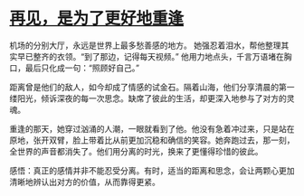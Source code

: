 # [再见，是为了更好地重逢](https://hoo.be/51bl)
机场的分别大厅，永远是世界上最多愁善感的地方。
她强忍着泪水，帮他整理其实早已整齐的衣领。“到了那边，记得每天视频。”
他用力地点头，千言万语堵在胸口，最后只化成一句：“照顾好自己。”

距离曾是他们的敌人，如今却成了情感的试金石。隔着山海，他们分享清晨的第一缕阳光，倾诉深夜的每一次思念。缺席了彼此的生活，却更深入地参与了对方的灵魂。

重逢的那天，她穿过汹涌的人潮，一眼就看到了他。他没有急着冲过来，只是站在原地，张开双臂，脸上带着比从前更加沉稳和确信的笑容。她奔跑过去，那一刻，全世界的声音都消失了。他们用分离的时光，换来了更懂得珍惜的彼此。

感悟：真正的感情并非不能忍受分离。有时，适当的距离和思念，会让两颗心更加清晰地辨认出对方的价值，从而靠得更紧。

